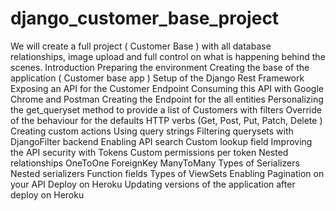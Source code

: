 # django_customer_base_project
We will create a full project ( Customer Base ) with all database relationships, image upload and full control on what is happening behind the scenes.  Introduction  Preparing the environment  Creating the base of the application ( Customer base app )  Setup of the Django Rest Framework  Exposing an API for the Customer Endpoint  Consuming this API with Google Chrome and Postman  Creating the Endpoint for the all entities  Personalizing the get_queryset method to provide a list of Customers with filters  Override of the behaviour for the defaults HTTP verbs (Get, Post, Put, Patch, Delete )  Creating custom actions  Using query strings  Filtering querysets with DjangoFilter backend  Enabling API search  Custom lookup field  Improving the API security with Tokens  Custom permissions per token  Nested relationships  OneToOne  ForeignKey  ManyToMany  Types of Serializers  Nested serializers  Function fields  Types of ViewSets  Enabling Pagination on your API  Deploy on Heroku  Updating versions of the application after deploy on Heroku
